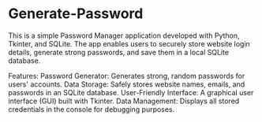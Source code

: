 # Generate-Password

This is a simple Password Manager application developed with Python, Tkinter, and SQLite. The app enables users to securely store website login details, generate strong passwords, and save them in a local SQLite database.

Features:
Password Generator: Generates strong, random passwords for users' accounts.
Data Storage: Safely stores website names, emails, and passwords in an SQLite database.
User-Friendly Interface: A graphical user interface (GUI) built with Tkinter.
Data Management: Displays all stored credentials in the console for debugging purposes.
